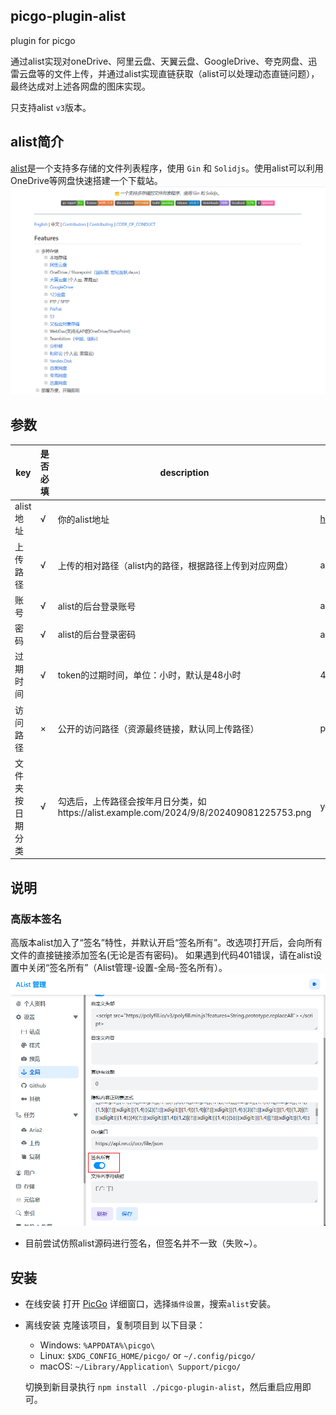 ## picgo-plugin-alist

plugin for picgo

通过alist实现对oneDrive、阿里云盘、天翼云盘、GoogleDrive、夸克网盘、迅雷云盘等的文件上传，并通过alist实现直链获取（alist可以处理动态直链问题），最终达成对上述各网盘的图床实现。

只支持alist `v3`版本。

## alist简介

[alist](https://github.com/alist-org/alist)是一个支持多存储的文件列表程序，使用 `Gin` 和 `Solidjs`。使用alist可以利用OneDrive等网盘快速搭建一个下载站。
![](/readme/alist.png)



## 参数

| key              | 是否必填 | description                                                  | example                   |
| ---------------- | -------- | ------------------------------------------------------------ | ------------------------- |
| alist地址        | √        | 你的alist地址                                                | https://alist.example.com |
| 上传路径         | √        | 上传的相对路径（alist内的路径，根据路径上传到对应网盘）      | assets                    |
| 账号             | √        | alist的后台登录账号                                          | admin                     |
| 密码             | √        | alist的后台登录密码                                          | admin                     |
| 过期时间         | √        | token的过期时间，单位：小时，默认是48小时                    | 48                        |
| 访问路径         | ×        | 公开的访问路径（资源最终链接，默认同上传路径）               | public                    |
| 文件夹按日期分类 | √        | 勾选后，上传路径会按年月日分类，如https://alist.example.com/2024/9/8/202409081225753.png | yes                       |


## 说明
### 高版本签名

高版本alist加入了“签名”特性，并默认开启“签名所有”。改选项打开后，会向所有文件的直接链接添加签名(无论是否有密码)。
如果遇到代码401错误，请在alist设置中关闭“签名所有”（Alist管理-设置-全局-签名所有）。
![](/readme/sign_off.png)
- 目前尝试仿照alist源码进行签名，但签名并不一致（失败~）。

## 安装

- 在线安装
    打开 [PicGo](https://github.com/Molunerfinn/PicGo) 详细窗口，选择`插件设置`，搜索`alist`安装。

- 离线安装
  克隆该项目，复制项目到 以下目录：
  - Windows: `%APPDATA%\picgo\`
  - Linux: `$XDG_CONFIG_HOME/picgo/` or `~/.config/picgo/`
  - macOS: `~/Library/Application\ Support/picgo/`

  切换到新目录执行 `npm install ./picgo-plugin-alist`，然后重启应用即可。
